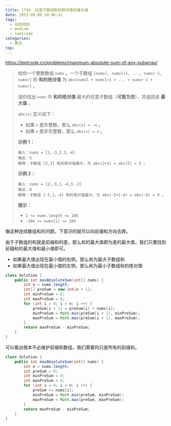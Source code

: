 ```yaml
---
title: 1749. 任意子数组和的绝对值的最大值
date: 2023-08-08 10:46:41
tags:
  - 动态规划
  - medium
  - leetcode
categories:
  - 算法
top:
---
```


https://leetcode.cn/problems/maximum-absolute-sum-of-any-subarray/

<!-- more -->

> 给你一个整数数组 `nums` 。一个子数组 `[numsl, numsl+1, ..., numsr-1, numsr]` 的 **和的绝对值** 为 `abs(numsl + numsl+1 + ... + numsr-1 + numsr)` 。
>
> 请你找出 `nums` 中 **和的绝对值** 最大的任意子数组（**可能为空**），并返回该 **最大值** 。
>
> `abs(x)` 定义如下：
>
> - 如果 `x` 是负整数，那么 `abs(x) = -x` 。
> - 如果 `x` 是非负整数，那么 `abs(x) = x` 。
>
>  
>
> **示例 1：**
>
> ```
> 输入：nums = [1,-3,2,3,-4]
> 输出：5
> 解释：子数组 [2,3] 和的绝对值最大，为 abs(2+3) = abs(5) = 5 。
> ```
>
> **示例 2：**
>
> ```
> 输入：nums = [2,-5,1,-4,3,-2]
> 输出：8
> 解释：子数组 [-5,1,-4] 和的绝对值最大，为 abs(-5+1-4) = abs(-8) = 8 。
> ```
>
>  
>
> **提示：**
>
> - `1 <= nums.length <= 105`
> - `-104 <= nums[i] <= 104`

像这种连续数组和的问题，下意识的就可以向前缀和方向去靠。

由于子数组的和就是前缀和的差，那么和的最大值即为差的最大值，我们只要找到前缀和的最大值和最小值即可。

* 如果最大值出现在最小值的右侧，那么和为最大子数组和
* 如果最大值出现在最小值的左侧，那么和为最小子数组和的绝对值

```java
class Solution {
    public int maxAbsoluteSum(int[] nums) {
        int n = nums.length;
        int[] preSum = new int[n + 1];
        int minPreSum = 0;
        int maxPreSum = 0;
        for (int i = 0; i < n; i ++) {
            preSum[i + 1] = preSum[i] + nums[i];
            minPreSum = Math.min(preSum[i + 1], minPreSum);
            maxPreSum = Math.max(preSum[i + 1], maxPreSum);
        }
        return maxPreSum - minPreSum;
    }
}
```

可以看出根本不必维护前缀和数组，我们需要的只是所有的前缀和。

```java
class Solution {
    public int maxAbsoluteSum(int[] nums) {
        int n = nums.length;
        int preSum = 0;
        int minPreSum = 0;
        int maxPreSum = 0;
        for (int i = 0; i < n; i ++) {
            preSum += nums[i];
            minPreSum = Math.min(preSum, minPreSum);
            maxPreSum = Math.max(preSum, maxPreSum);
        }
        return maxPreSum - minPreSum;
    }
}
```

